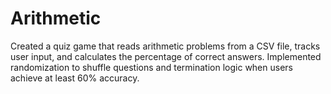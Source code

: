 # Arithmetic
Created a quiz game that reads arithmetic problems from a CSV file, tracks user input, and calculates the percentage of correct answers. Implemented randomization to shuffle questions and termination logic when users achieve at least 60% accuracy.
